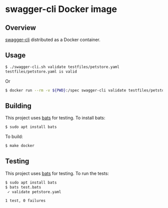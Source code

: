 # swagger-cli Docker image

## Overview

[swagger-cli](https://github.com/APIDevTools/swagger-cli) distributed as a Docker container.

## Usage

```bash
$ ./swagger-cli.sh validate testfiles/petstore.yaml
testfiles/petstore.yaml is valid
```
Or
```bash
$ docker run --rm -v ${PWD}:/spec swagger-cli validate testfiles/petstore.yaml
```

## Building

This project uses [bats](https://github.com/sstephenson/bats) for testing. To install bats:
```bash
$ sudo apt install bats
```
To build:

```bash
$ make docker
```
## Testing
This project uses [bats](https://github.com/sstephenson/bats) for testing. To run the tests:
```bash
$ sudo apt install bats
$ bats test.bats
 ✓ validate petstore.yaml

1 test, 0 failures

```
